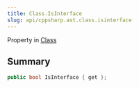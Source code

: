 ```yaml
---
title: Class.IsInterface
slug: api/cppsharp.ast.class.isinterface
---
```

Property in [Class](/api/cppsharp/ast/class)

## Summary



```csharp
public bool IsInterface { get };
```

